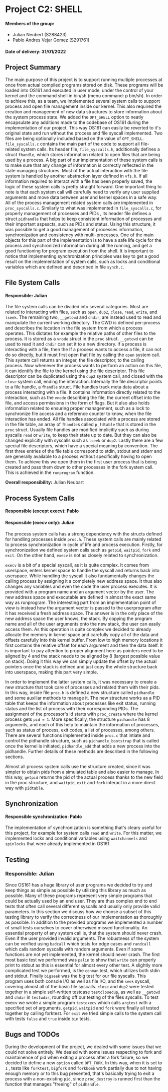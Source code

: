 # Project C2: SHELL
#### Members of the group: 
- Julian Neubert (S288423)
- Pablo Andres Vejar Gomez (S291761)

#### Date of delivery: 31/01/2022

## Project Summary
The main purpose of this project is to support running multiple processes at once from actual compiled programs stored on disk. These programs will be loaded into OS161 and executed in user mode, under the control of your kernel and the command shell in bin/sh (menu command: p bin/sh). 
In order to achieve this, as a team, we implemented several system calls to support process and open file management inside our kernel. This also required the creation and management of new data structures to store information about the system process state.
We added the `OPT_SHELL` option to neatly encapsulate any additions made to the codebase of OS161 during the implementation of our project. This way OS161 can easily be reverted to it's original state and run without the process and file syscall implemented. Two files are being optionally included based on the value of `OPT_SHELL`.
`file_syscalls.c` contains the main part of the code to support all file-related system calls. Its header file, `file_syscalls.h`, additionally defines a struct `fhandle`, which stores information related to open files that are being used by a process. A big part of our implementation of these system calls is to make sure that any change of information is correctly reflected in the state managing structures. Most of the actual interaction with the file system is handled by another abstraction layer defined in `vfs.h`. If all information required to interact with a file has been properly saved, the logic of these system calls is pretty straight forward. One important thing to note is that each system call will carefully need to verify any user supplied arguments and move data between user and kernel spaces in a safe way.
All of the process management related system calls are implemented in `proc_syscalls.c`. Similarly to what was implemented in `file_syscalls.c`, for properly management of processes and PIDs , its header file defines a struct `pidhandle` that helps to keep consistent information of processes and their important aspescts, such as PIDs and status. Using this structure, it was possible to get a good management of processes information, synchronization and consistency with multi-processes. One of the main objects for this part of the implementation is to have a safe life cycle for the process and synchronized information during all the running, and get a good functioning for program execution from the shell. 
It is important to notice that implementing synchronization principles was key to get a good result on the implementation of system calls, such as locks and conditional variables which are defined and described in file `synch.c`.

## File System Calls
#### Responsible: Julian
The file system calls can be divided into several categories. Most are related to interacting with files, such as `open`, `dup2`, `close`, `read`, `write`, and `lseek`. The remaining two, `__getcwd` and `chdir`, are instead used to read and manipulate the current working directory.
The CWD is defined per-process and describes the location in the file system from which a process operates. This dictates for example the relative paths of other files to the process. It is stored as a `vnode` struct in the `proc` struct. `__getcwd` can be used to read it and `chdir` can set it to a new directory.
If a process is interacting with a file, then the 
If a process wants to access a file, it can not do so directly, but it must first open that file by calling the `open` system call. This system call returns an integer, the file descriptor, to the calling process. Now whenever the process wants to perform an action on this file, it can identify the file to the kernel using the file descriptor. This file descriptor can be duplicated using the `dup2` system call, and closed with the `close` system call, ending the interaction.
Internally the file descriptor points to a file handle, a `fhandle` struct. File handles track meta data about a process interacting with a file. It contains information directly related to the interaction, such as the `vnode` describing the file, the current offset into the file, and access permissions in the form of flags. But it also also holds information related to ensuring proper management, such as a lock to synchronize file access and a reference counter to know, when the file interaction has ended.
All file handles associated with a process are stored in the file table, an array of `fhandle`s called `p_fdtable` that is stored in the `proc` struct. Usually file handles are modified implicitly such as during syscalls `read` or `write`, to keep their state up to date. But they can also be changed explicitly with syscalls such as `lseek` or `dup2`.
Lastly there are a few special file descriptors, which have a special meaning by convention. The first three entries of the file table correspond to stdin, stdout and stderr and are generally available to a process without specifically having to open them. To achieve this we open them in the first user process that is being created and pass them down to other processes in the fork system call. This is achieved in the `runprogram` function.

**Overall responsibility:** Julian Neubart

## Process System Calls
#### Responsible (except execv): Pablo
#### Responsible (execv only): Julian

The process system calls has a strong dependency with the structs defined for handling processes inside `proc.h`. These system calls are mainly related to process synchronization in cycle of life and process execution. Firstly, for synchronization we defined system calls such as `getpid`, `waitpid`, `fork` and `exit`. On the other hand, `execv` is not as closely related to synchronization.

`execv` is a bit of a special syscall, as it is quite complex. It comes from userspace, enters kernel space to handle the syscall and returns back into userspace. While handling the syscall it also fundamentally changes the calling process by assigning it a completely new address space. It thus also changes any variables and even the code the user process executes. It is provided with a program name and an argument vector by the user. The new address space and executable are defined in almost the exact same way as runprogram. The interesting part from an implementation point of view is instead how the argument vector is passed to the userprogram after it has received a fresh address space. The answer is in the only place of the new address space the user knows, the stack.
By copying the program name and all of the user arguments onto the new stack, the user can easily access them. As this operation is quite complex we decided to already allocate the memory in kernel space and carefully copy all of the data and offsets carefully into this kernel buffer. From low to high memory locations it first contains the relative offset for each argument and then the data itself. It is important to pay attention to proper alignment here as pointers need to be aligned by 4 and the stack needs to be aligned by 8 (largest possible value on stack). Doing it this way we can simply update the offset by the actual pointers once the stack is defined and just copy the whole structure back into userspace, making this part very simple.

In order to implement the latter system calls, it was necessary to create a new structure that took care of processes and related them with their pids. In this way, inside file `proc.h` is defined a new structure called `pidhandle` and some auxiliar methods to manage it. The new structure works as a PID table that keeps the information about processes like exit status, running status and the list of process with their corresponding PIDs. The assignment of the processor's id starts with `proc_create` where the kernel process gets `pid = 1`.
More specifically, the structure `pidhandle` has 8 arguments, and each of this help to maintain the information of processes, such as status of process, exit codes, a list of processes, among others. There are several functions implemented inside `proc.c` that intiate and control the pidhandle structure, such as `pidhandle_bootstrap` that is called once the kernel is initiated, `pidhandle_add` that adds a new process into the pidhandle. Further details of these methods are described in the following sections. 

Almost all process system calls use the structure created, since it was simpler to obtain pids from a simulated table and also easier to manage. In this way, `getpid` returns the pid of the actual process thanks to the new field in the proc structure, and `waitpid`, `exit` and `fork` interact in a more direct way with `pidtable`.


## Synchronization

#### Responsible synchronization: Pablo
The implementation of synchronization is something that's cleary useful for this project, for example for system calls `read` and `write`. For this matter, we implemented locks and conditional variables using `waitchannels` and `spinlocks` that were already implemented in OS161.


## Testing
### Responsible: Julian
Since OS161 has a huge library of user programs we decided to try and keep things as simple as possible by utilizing this library as much as possible. Many of these programs represent very simple programs that could be actually used by an end user. They are thus complex end to end tests that often call several different syscalls and usually only provide valid parameters. In this section we discuss how we choose a subset of this testing library to verify the correctness of our implementation as thoroughly as possible. In addition to the provided programs we implemented a number of small tests ourselves to cover otherwised missed functionality.
An essential property of any system call is, that the system should never crash. Even if the user provided invalid arguments. The robustness of the system can be verified using `badcall` which tests for edge cases and `randcall` which calls random syscalls with random arguments. Even if some functions are not yet implemented, the kernel should never crash.
The first most basic test we performed was `palin` to show that `write` can properly print to stdout as this is essential for almost every other test. A slightly more complicated test we performed, is the `conman` test, which utilizes both stdin and stdout. Finally `bigseek` was the big test for our file syscalls. This program uses both console I/O as well as file I/O, and the `seek` syscall, covering almost all of the basic file syscalls. `close` and `dup2` were tested together in a simple self-written testcase `testclosedup`, as well as `__getcwd` and `chdir` in `testwdir`, rounding off our testing of the files syscalls.
To test execv we wrote a simple program `testexecv` which calls `argtest` with a specified set of arguments. `getpid`, `waitpid` and `fork` were finally all tested together by calling forktest. For `exit` we tried simple calls to the system call with tests `false` and `true` inside `bin` tests.

## Bugs and TODOs

During the development of the project, we dealed with some issues that we could not solve entirely. 
We dealed with some issues respecting to fork and maintainence of pid when exiting a process after a fork failure, so we decided to define a new `option` called `OPT_FORK`. In this way, when it is set to `1` , tests like `forktest`, `bigfork` and `forkbomb` work partially due to not having enough memory or to this bug presented, that's basically trying to exit a process with a non-existing `pid`, since `proc_destroy` is runned first than the function that manages "freeing" of `pidhandle`.

